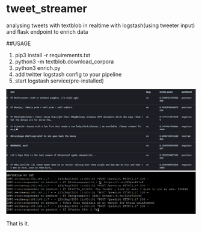 # tweet_streamer
analysing tweets with textblob in realtime with logstash(using tweeter input) and flask endpoint to enrich data

##USAGE
  1. pip3 install -r requirements.txt
  2. python3 -m textblob.download_corpora
  3. python3 enrich.py
  4. add twitter logstash config to your pipeline
  4. start logstash service(pre-installed)
  
  ![alt text](https://github.com/waffledunker/tweet_streamer/blob/master/proof.PNG?raw=true)
  ![alt text](https://github.com/waffledunker/tweet_streamer/blob/master/logs.PNG?raw=true)
  
  That is it.
